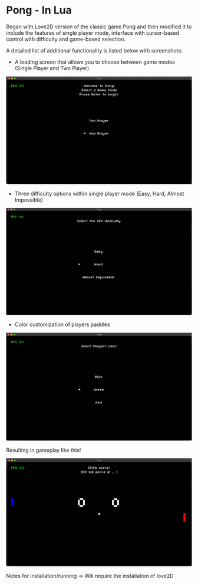 # Pong - In Lua 

Began with Love2D version of the classic game Pong and then modified it to include the features of single player mode, interface with cursor-based control with difficulty and game-based selection.

A detailed list of additional functionality is listed below with screenshots: 
* A loading screen that allows you to choose between game modes (Single Player and Two Player)

![](StartScreen.png)
* Three difficulty options within single player mode (Easy, Hard, Almost Impossible)

![](DifficultySelect.png)
* Color customization of players paddles 

![](ColorSelect.png)

Resulting in gameplay like this!

![](GamePlay.png)

Notes for installation/running -> 
Will require the installation of love2D
